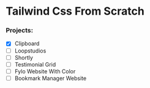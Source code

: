 # Tailwind Css From Scratch

### Projects:

- [x] Clipboard
- [ ] Loopstudios
- [ ] Shortly
- [ ] Testimonial Grid
- [ ] Fylo Website With Color
- [ ] Bookmark Manager Website